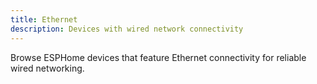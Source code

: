 ```yaml
---
title: Ethernet
description: Devices with wired network connectivity
---
```


Browse ESPHome devices that feature Ethernet connectivity for reliable wired networking.
